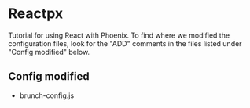 # Reactpx

Tutorial for using React with Phoenix.  To find where we modified the configuration files, look for the "ADD" comments in the files listed under "Config modified" below.

## Config modified
- brunch-config.js
